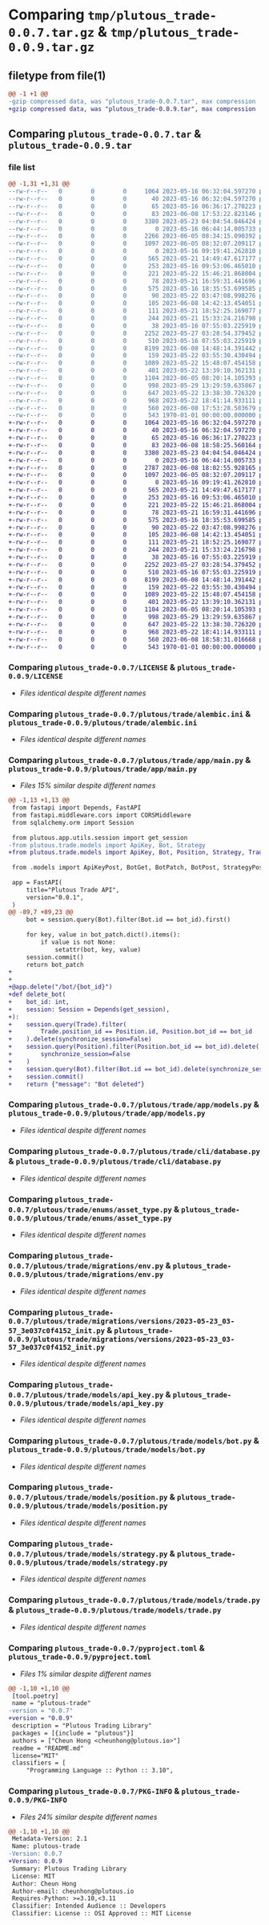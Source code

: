 # Comparing `tmp/plutous_trade-0.0.7.tar.gz` & `tmp/plutous_trade-0.0.9.tar.gz`

## filetype from file(1)

```diff
@@ -1 +1 @@
-gzip compressed data, was "plutous_trade-0.0.7.tar", max compression
+gzip compressed data, was "plutous_trade-0.0.9.tar", max compression
```

## Comparing `plutous_trade-0.0.7.tar` & `plutous_trade-0.0.9.tar`

### file list

```diff
@@ -1,31 +1,31 @@
--rw-r--r--   0        0        0     1064 2023-05-16 06:32:04.597270 plutous_trade-0.0.7/LICENSE
--rw-r--r--   0        0        0       40 2023-05-16 06:32:04.597270 plutous_trade-0.0.7/README.md
--rw-r--r--   0        0        0       65 2023-05-16 06:36:17.270223 plutous_trade-0.0.7/plutous/__init__.py
--rw-r--r--   0        0        0       83 2023-06-08 17:53:22.823146 plutous_trade-0.0.7/plutous/trade/__init__.py
--rw-r--r--   0        0        0     3380 2023-05-23 04:04:54.046424 plutous_trade-0.0.7/plutous/trade/alembic.ini
--rw-r--r--   0        0        0        0 2023-05-16 06:44:14.005733 plutous_trade-0.0.7/plutous/trade/app/__init__.py
--rw-r--r--   0        0        0     2266 2023-06-05 08:34:15.090392 plutous_trade-0.0.7/plutous/trade/app/main.py
--rw-r--r--   0        0        0     1097 2023-06-05 08:32:07.209117 plutous_trade-0.0.7/plutous/trade/app/models.py
--rw-r--r--   0        0        0        0 2023-05-16 09:19:41.262810 plutous_trade-0.0.7/plutous/trade/cli/__init__.py
--rw-r--r--   0        0        0      565 2023-05-21 14:49:47.617177 plutous_trade-0.0.7/plutous/trade/cli/database.py
--rw-r--r--   0        0        0      253 2023-05-16 09:53:06.465010 plutous_trade-0.0.7/plutous/trade/cli/main.py
--rw-r--r--   0        0        0      221 2023-05-22 15:46:21.868004 plutous_trade-0.0.7/plutous/trade/enums/__init__.py
--rw-r--r--   0        0        0       78 2023-05-21 16:59:31.441696 plutous_trade-0.0.7/plutous/trade/enums/action.py
--rw-r--r--   0        0        0      575 2023-05-16 18:35:53.699585 plutous_trade-0.0.7/plutous/trade/enums/asset_type.py
--rw-r--r--   0        0        0       90 2023-05-22 03:47:08.998276 plutous_trade-0.0.7/plutous/trade/enums/bot_type.py
--rw-r--r--   0        0        0      105 2023-06-08 14:42:13.454051 plutous_trade-0.0.7/plutous/trade/enums/position_side.py
--rw-r--r--   0        0        0      111 2023-05-21 18:52:25.169077 plutous_trade-0.0.7/plutous/trade/enums/strategy_direction.py
--rw-r--r--   0        0        0      244 2023-05-21 15:33:24.216798 plutous_trade-0.0.7/plutous/trade/enums/strategy_type.py
--rw-r--r--   0        0        0       38 2023-05-16 07:55:03.225919 plutous_trade-0.0.7/plutous/trade/migrations/README
--rw-r--r--   0        0        0     2252 2023-05-27 03:28:54.379452 plutous_trade-0.0.7/plutous/trade/migrations/env.py
--rw-r--r--   0        0        0      510 2023-05-16 07:55:03.225919 plutous_trade-0.0.7/plutous/trade/migrations/script.py.mako
--rw-r--r--   0        0        0     8199 2023-06-08 14:48:14.391442 plutous_trade-0.0.7/plutous/trade/migrations/versions/2023-05-23_03-57_3e037c0f4152_init.py
--rw-r--r--   0        0        0      159 2023-05-22 03:55:30.430494 plutous_trade-0.0.7/plutous/trade/models/__init__.py
--rw-r--r--   0        0        0     1089 2023-05-22 15:48:07.454158 plutous_trade-0.0.7/plutous/trade/models/api_key.py
--rw-r--r--   0        0        0      401 2023-05-22 13:39:10.362131 plutous_trade-0.0.7/plutous/trade/models/base.py
--rw-r--r--   0        0        0     1104 2023-06-05 08:20:14.105393 plutous_trade-0.0.7/plutous/trade/models/bot.py
--rw-r--r--   0        0        0      998 2023-05-29 13:29:59.635867 plutous_trade-0.0.7/plutous/trade/models/position.py
--rw-r--r--   0        0        0      647 2023-05-22 13:38:30.726320 plutous_trade-0.0.7/plutous/trade/models/strategy.py
--rw-r--r--   0        0        0      968 2023-05-22 18:41:14.933111 plutous_trade-0.0.7/plutous/trade/models/trade.py
--rw-r--r--   0        0        0      560 2023-06-08 17:53:28.583679 plutous_trade-0.0.7/pyproject.toml
--rw-r--r--   0        0        0      543 1970-01-01 00:00:00.000000 plutous_trade-0.0.7/PKG-INFO
+-rw-r--r--   0        0        0     1064 2023-05-16 06:32:04.597270 plutous_trade-0.0.9/LICENSE
+-rw-r--r--   0        0        0       40 2023-05-16 06:32:04.597270 plutous_trade-0.0.9/README.md
+-rw-r--r--   0        0        0       65 2023-05-16 06:36:17.270223 plutous_trade-0.0.9/plutous/__init__.py
+-rw-r--r--   0        0        0       83 2023-06-08 18:58:25.560164 plutous_trade-0.0.9/plutous/trade/__init__.py
+-rw-r--r--   0        0        0     3380 2023-05-23 04:04:54.046424 plutous_trade-0.0.9/plutous/trade/alembic.ini
+-rw-r--r--   0        0        0        0 2023-05-16 06:44:14.005733 plutous_trade-0.0.9/plutous/trade/app/__init__.py
+-rw-r--r--   0        0        0     2787 2023-06-08 18:02:55.928165 plutous_trade-0.0.9/plutous/trade/app/main.py
+-rw-r--r--   0        0        0     1097 2023-06-05 08:32:07.209117 plutous_trade-0.0.9/plutous/trade/app/models.py
+-rw-r--r--   0        0        0        0 2023-05-16 09:19:41.262810 plutous_trade-0.0.9/plutous/trade/cli/__init__.py
+-rw-r--r--   0        0        0      565 2023-05-21 14:49:47.617177 plutous_trade-0.0.9/plutous/trade/cli/database.py
+-rw-r--r--   0        0        0      253 2023-05-16 09:53:06.465010 plutous_trade-0.0.9/plutous/trade/cli/main.py
+-rw-r--r--   0        0        0      221 2023-05-22 15:46:21.868004 plutous_trade-0.0.9/plutous/trade/enums/__init__.py
+-rw-r--r--   0        0        0       78 2023-05-21 16:59:31.441696 plutous_trade-0.0.9/plutous/trade/enums/action.py
+-rw-r--r--   0        0        0      575 2023-05-16 18:35:53.699585 plutous_trade-0.0.9/plutous/trade/enums/asset_type.py
+-rw-r--r--   0        0        0       90 2023-05-22 03:47:08.998276 plutous_trade-0.0.9/plutous/trade/enums/bot_type.py
+-rw-r--r--   0        0        0      105 2023-06-08 14:42:13.454051 plutous_trade-0.0.9/plutous/trade/enums/position_side.py
+-rw-r--r--   0        0        0      111 2023-05-21 18:52:25.169077 plutous_trade-0.0.9/plutous/trade/enums/strategy_direction.py
+-rw-r--r--   0        0        0      244 2023-05-21 15:33:24.216798 plutous_trade-0.0.9/plutous/trade/enums/strategy_type.py
+-rw-r--r--   0        0        0       38 2023-05-16 07:55:03.225919 plutous_trade-0.0.9/plutous/trade/migrations/README
+-rw-r--r--   0        0        0     2252 2023-05-27 03:28:54.379452 plutous_trade-0.0.9/plutous/trade/migrations/env.py
+-rw-r--r--   0        0        0      510 2023-05-16 07:55:03.225919 plutous_trade-0.0.9/plutous/trade/migrations/script.py.mako
+-rw-r--r--   0        0        0     8199 2023-06-08 14:48:14.391442 plutous_trade-0.0.9/plutous/trade/migrations/versions/2023-05-23_03-57_3e037c0f4152_init.py
+-rw-r--r--   0        0        0      159 2023-05-22 03:55:30.430494 plutous_trade-0.0.9/plutous/trade/models/__init__.py
+-rw-r--r--   0        0        0     1089 2023-05-22 15:48:07.454158 plutous_trade-0.0.9/plutous/trade/models/api_key.py
+-rw-r--r--   0        0        0      401 2023-05-22 13:39:10.362131 plutous_trade-0.0.9/plutous/trade/models/base.py
+-rw-r--r--   0        0        0     1104 2023-06-05 08:20:14.105393 plutous_trade-0.0.9/plutous/trade/models/bot.py
+-rw-r--r--   0        0        0      998 2023-05-29 13:29:59.635867 plutous_trade-0.0.9/plutous/trade/models/position.py
+-rw-r--r--   0        0        0      647 2023-05-22 13:38:30.726320 plutous_trade-0.0.9/plutous/trade/models/strategy.py
+-rw-r--r--   0        0        0      968 2023-05-22 18:41:14.933111 plutous_trade-0.0.9/plutous/trade/models/trade.py
+-rw-r--r--   0        0        0      560 2023-06-08 18:58:31.016668 plutous_trade-0.0.9/pyproject.toml
+-rw-r--r--   0        0        0      543 1970-01-01 00:00:00.000000 plutous_trade-0.0.9/PKG-INFO
```

### Comparing `plutous_trade-0.0.7/LICENSE` & `plutous_trade-0.0.9/LICENSE`

 * *Files identical despite different names*

### Comparing `plutous_trade-0.0.7/plutous/trade/alembic.ini` & `plutous_trade-0.0.9/plutous/trade/alembic.ini`

 * *Files identical despite different names*

### Comparing `plutous_trade-0.0.7/plutous/trade/app/main.py` & `plutous_trade-0.0.9/plutous/trade/app/main.py`

 * *Files 15% similar despite different names*

```diff
@@ -1,13 +1,13 @@
 from fastapi import Depends, FastAPI
 from fastapi.middleware.cors import CORSMiddleware
 from sqlalchemy.orm import Session
 
 from plutous.app.utils.session import get_session
-from plutous.trade.models import ApiKey, Bot, Strategy
+from plutous.trade.models import ApiKey, Bot, Position, Strategy, Trade
 
 from .models import ApiKeyPost, BotGet, BotPatch, BotPost, StrategyPost
 
 app = FastAPI(
     title="Plutous Trade API",
     version="0.0.1",
 )
@@ -89,7 +89,23 @@
     bot = session.query(Bot).filter(Bot.id == bot_id).first()
 
     for key, value in bot_patch.dict().items():
         if value is not None:
             setattr(bot, key, value)
     session.commit()
     return bot_patch
+
+
+@app.delete("/bot/{bot_id}")
+def delete_bot(
+    bot_id: int,
+    session: Session = Depends(get_session),
+):
+    session.query(Trade).filter(
+        Trade.position_id == Position.id, Position.bot_id == bot_id
+    ).delete(synchronize_session=False)
+    session.query(Position).filter(Position.bot_id == bot_id).delete(
+        synchronize_session=False
+    )
+    session.query(Bot).filter(Bot.id == bot_id).delete(synchronize_session=False)
+    session.commit()
+    return {"message": "Bot deleted"}
```

### Comparing `plutous_trade-0.0.7/plutous/trade/app/models.py` & `plutous_trade-0.0.9/plutous/trade/app/models.py`

 * *Files identical despite different names*

### Comparing `plutous_trade-0.0.7/plutous/trade/cli/database.py` & `plutous_trade-0.0.9/plutous/trade/cli/database.py`

 * *Files identical despite different names*

### Comparing `plutous_trade-0.0.7/plutous/trade/enums/asset_type.py` & `plutous_trade-0.0.9/plutous/trade/enums/asset_type.py`

 * *Files identical despite different names*

### Comparing `plutous_trade-0.0.7/plutous/trade/migrations/env.py` & `plutous_trade-0.0.9/plutous/trade/migrations/env.py`

 * *Files identical despite different names*

### Comparing `plutous_trade-0.0.7/plutous/trade/migrations/versions/2023-05-23_03-57_3e037c0f4152_init.py` & `plutous_trade-0.0.9/plutous/trade/migrations/versions/2023-05-23_03-57_3e037c0f4152_init.py`

 * *Files identical despite different names*

### Comparing `plutous_trade-0.0.7/plutous/trade/models/api_key.py` & `plutous_trade-0.0.9/plutous/trade/models/api_key.py`

 * *Files identical despite different names*

### Comparing `plutous_trade-0.0.7/plutous/trade/models/bot.py` & `plutous_trade-0.0.9/plutous/trade/models/bot.py`

 * *Files identical despite different names*

### Comparing `plutous_trade-0.0.7/plutous/trade/models/position.py` & `plutous_trade-0.0.9/plutous/trade/models/position.py`

 * *Files identical despite different names*

### Comparing `plutous_trade-0.0.7/plutous/trade/models/strategy.py` & `plutous_trade-0.0.9/plutous/trade/models/strategy.py`

 * *Files identical despite different names*

### Comparing `plutous_trade-0.0.7/plutous/trade/models/trade.py` & `plutous_trade-0.0.9/plutous/trade/models/trade.py`

 * *Files identical despite different names*

### Comparing `plutous_trade-0.0.7/pyproject.toml` & `plutous_trade-0.0.9/pyproject.toml`

 * *Files 1% similar despite different names*

```diff
@@ -1,10 +1,10 @@
 [tool.poetry]
 name = "plutous-trade"
-version = "0.0.7"
+version = "0.0.9"
 description = "Plutous Trading Library"
 packages = [{include = "plutous"}]
 authors = ["Cheun Hong <cheunhong@plutous.io>"]
 readme = "README.md"
 license="MIT"
 classifiers = [
     "Programming Language :: Python :: 3.10",
```

### Comparing `plutous_trade-0.0.7/PKG-INFO` & `plutous_trade-0.0.9/PKG-INFO`

 * *Files 24% similar despite different names*

```diff
@@ -1,10 +1,10 @@
 Metadata-Version: 2.1
 Name: plutous-trade
-Version: 0.0.7
+Version: 0.0.9
 Summary: Plutous Trading Library
 License: MIT
 Author: Cheun Hong
 Author-email: cheunhong@plutous.io
 Requires-Python: >=3.10,<3.11
 Classifier: Intended Audience :: Developers
 Classifier: License :: OSI Approved :: MIT License
```

